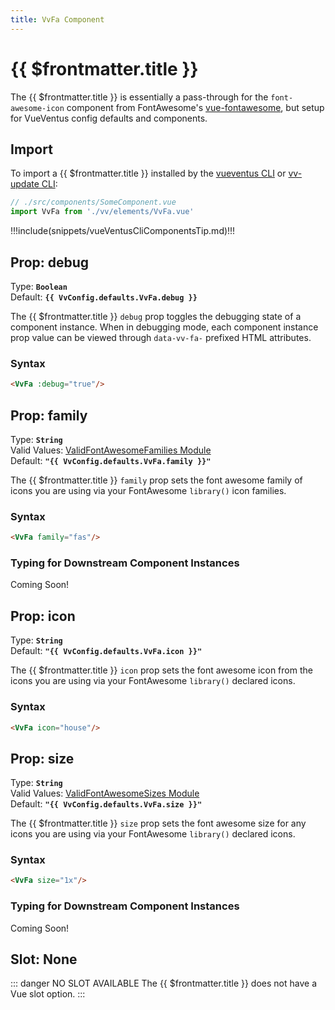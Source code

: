 ```yaml
---
title: VvFa Component
---
```


<script setup>
    import DocsPackageVersion from '../../../src/views/compos/DocsPackageVersion.vue'
    import { VvConfig } from '../../../src/index'
</script>

<!-- TODO: Add semicolons to all sub-sub heads to > ### Syntax: -->
<!-- TODO: Add semicolons to all sub-sub heads to > ### Result: -->
<!-- TODO: Add semicolons to all sub-sub heads to > ### Downstream Typescript Prop Typing: -->



# {{ $frontmatter.title }}

The {{ $frontmatter.title }} is essentially a pass-through for the `font-awesome-icon` component from FontAwesome's [vue-fontawesome](https://fontawesome.com/docs/web/use-with/vue/add-icons), but setup for VueVentus config defaults and components.






## Import

To import a {{ $frontmatter.title }} installed by the [vueventus CLI](/guides/vueventus-cli) or [vv-update CLI](/guides/vv-update-cli):

```javascript
// ./src/components/SomeComponent.vue
import VvFa from './vv/elements/VvFa.vue'
```

!!!include(snippets/vueVentusCliComponentsTip.md)!!!








## Prop: debug
Type: **`Boolean`**  
Default: **`{{ VvConfig.defaults.VvFa.debug }}`**

The {{ $frontmatter.title }} `debug` prop toggles the debugging state of a component instance. When in debugging mode, each component instance prop value can be viewed through `data-vv-fa-` prefixed HTML attributes.

### Syntax

```html
<VvFa :debug="true"/>
```






## Prop: family
<!-- TODO: change this type to new PropType keyof syntax -->
Type: **`String`**  
Valid Values: [ValidFontAwesomeFamilies Module](/components/prop-validators#validfontawesomefamilies)  
Default: **`"{{ VvConfig.defaults.VvFa.family }}"`**

The {{ $frontmatter.title }} `family` prop sets the font awesome family of icons you are using via your FontAwesome `library()` icon families.

### Syntax

```html
<VvFa family="fas"/>
```

### Typing for Downstream Component Instances
<!-- TODO: add typing use example code block for PropType keyof syntax -->
Coming Soon!








## Prop: icon

Type: **`String`**  
Default: **`"{{ VvConfig.defaults.VvFa.icon }}"`**

The {{ $frontmatter.title }} `icon` prop sets the font awesome icon from the icons you are using via your FontAwesome `library()` declared icons.

### Syntax

```html
<VvFa icon="house"/>
```






## Prop: size
<!-- TODO: change this type to new PropType keyof syntax -->
Type: **`String`**  
Valid Values: [ValidFontAwesomeSizes Module](/components/prop-validators#validfontawesomesizes)  
Default: **`"{{ VvConfig.defaults.VvFa.size }}"`**

The {{ $frontmatter.title }} `size` prop sets the font awesome size for any icons you are using via your FontAwesome `library()` declared icons.

### Syntax

```html
<VvFa size="1x"/>
```

### Typing for Downstream Component Instances
<!-- TODO: add typing use example code block for PropType keyof syntax -->
Coming Soon!












## Slot: None

::: danger NO SLOT AVAILABLE
The {{ $frontmatter.title }} does not have a Vue slot option.
:::










<DocsPackageVersion/>

